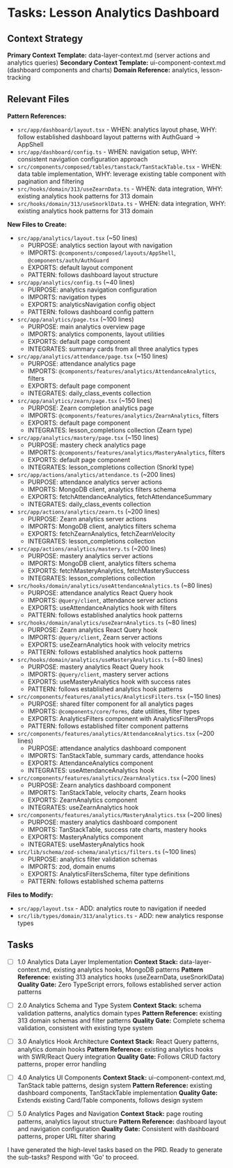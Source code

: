 # Tasks: Lesson Analytics Dashboard

## Context Strategy

**Primary Context Template:** data-layer-context.md (server actions and analytics queries)
**Secondary Context Template:** ui-component-context.md (dashboard components and charts)
**Domain Reference:** analytics, lesson-tracking

## Relevant Files

**Pattern References:**
- `src/app/dashboard/layout.tsx` - WHEN: analytics layout phase, WHY: follow established dashboard layout patterns with AuthGuard → AppShell
- `src/app/dashboard/config.ts` - WHEN: navigation setup, WHY: consistent navigation configuration approach
- `src/components/composed/tables/tanstack/TanStackTable.tsx` - WHEN: data table implementation, WHY: leverage existing table component with pagination and filtering
- `src/hooks/domain/313/useZearnData.ts` - WHEN: data integration, WHY: existing analytics hook patterns for 313 domain
- `src/hooks/domain/313/useSnorklData.ts` - WHEN: data integration, WHY: existing analytics hook patterns for 313 domain

**New Files to Create:**
- `src/app/analytics/layout.tsx` (~50 lines)
  - PURPOSE: analytics section layout with navigation
  - IMPORTS: `@components/composed/layouts/AppShell`, `@components/auth/AuthGuard`
  - EXPORTS: default layout component
  - PATTERN: follows dashboard layout structure
- `src/app/analytics/config.ts` (~40 lines)
  - PURPOSE: analytics navigation configuration
  - IMPORTS: navigation types
  - EXPORTS: analyticsNavigation config object
  - PATTERN: follows dashboard config pattern
- `src/app/analytics/page.tsx` (~100 lines)
  - PURPOSE: main analytics overview page
  - IMPORTS: analytics components, layout utilities
  - EXPORTS: default page component
  - INTEGRATES: summary cards from all three analytics types
- `src/app/analytics/attendance/page.tsx` (~150 lines)
  - PURPOSE: attendance analytics page
  - IMPORTS: `@components/features/analytics/AttendanceAnalytics`, filters
  - EXPORTS: default page component
  - INTEGRATES: daily_class_events collection
- `src/app/analytics/zearn/page.tsx` (~150 lines)
  - PURPOSE: Zearn completion analytics page
  - IMPORTS: `@components/features/analytics/ZearnAnalytics`, filters
  - EXPORTS: default page component
  - INTEGRATES: lesson_completions collection (Zearn type)
- `src/app/analytics/mastery/page.tsx` (~150 lines)
  - PURPOSE: mastery check analytics page
  - IMPORTS: `@components/features/analytics/MasteryAnalytics`, filters
  - EXPORTS: default page component
  - INTEGRATES: lesson_completions collection (Snorkl type)
- `src/app/actions/analytics/attendance.ts` (~200 lines)
  - PURPOSE: attendance analytics server actions
  - IMPORTS: MongoDB client, analytics filters schema
  - EXPORTS: fetchAttendanceAnalytics, fetchAttendanceSummary
  - INTEGRATES: daily_class_events collection
- `src/app/actions/analytics/zearn.ts` (~200 lines)
  - PURPOSE: Zearn analytics server actions
  - IMPORTS: MongoDB client, analytics filters schema
  - EXPORTS: fetchZearnAnalytics, fetchZearnVelocity
  - INTEGRATES: lesson_completions collection
- `src/app/actions/analytics/mastery.ts` (~200 lines)
  - PURPOSE: mastery analytics server actions
  - IMPORTS: MongoDB client, analytics filters schema
  - EXPORTS: fetchMasteryAnalytics, fetchMasterySuccess
  - INTEGRATES: lesson_completions collection
- `src/hooks/domain/analytics/useAttendanceAnalytics.ts` (~80 lines)
  - PURPOSE: attendance analytics React Query hook
  - IMPORTS: `@query/client`, attendance server actions
  - EXPORTS: useAttendanceAnalytics hook with filters
  - PATTERN: follows established analytics hook patterns
- `src/hooks/domain/analytics/useZearnAnalytics.ts` (~80 lines)
  - PURPOSE: Zearn analytics React Query hook
  - IMPORTS: `@query/client`, Zearn server actions
  - EXPORTS: useZearnAnalytics hook with velocity metrics
  - PATTERN: follows established analytics hook patterns
- `src/hooks/domain/analytics/useMasteryAnalytics.ts` (~80 lines)
  - PURPOSE: mastery analytics React Query hook
  - IMPORTS: `@query/client`, mastery server actions
  - EXPORTS: useMasteryAnalytics hook with success rates
  - PATTERN: follows established analytics hook patterns
- `src/components/features/analytics/AnalyticsFilters.tsx` (~150 lines)
  - PURPOSE: shared filter component for all analytics pages
  - IMPORTS: `@components/core/forms`, date utilities, filter types
  - EXPORTS: AnalyticsFilters component with AnalyticsFiltersProps
  - PATTERN: follows established filter component patterns
- `src/components/features/analytics/AttendanceAnalytics.tsx` (~200 lines)
  - PURPOSE: attendance analytics dashboard component
  - IMPORTS: TanStackTable, summary cards, attendance hooks
  - EXPORTS: AttendanceAnalytics component
  - INTEGRATES: useAttendanceAnalytics hook
- `src/components/features/analytics/ZearnAnalytics.tsx` (~200 lines)
  - PURPOSE: Zearn analytics dashboard component
  - IMPORTS: TanStackTable, velocity charts, Zearn hooks
  - EXPORTS: ZearnAnalytics component
  - INTEGRATES: useZearnAnalytics hook
- `src/components/features/analytics/MasteryAnalytics.tsx` (~200 lines)
  - PURPOSE: mastery analytics dashboard component
  - IMPORTS: TanStackTable, success rate charts, mastery hooks
  - EXPORTS: MasteryAnalytics component
  - INTEGRATES: useMasteryAnalytics hook
- `src/lib/schema/zod-schema/analytics/filters.ts` (~100 lines)
  - PURPOSE: analytics filter validation schemas
  - IMPORTS: zod, domain enums
  - EXPORTS: AnalyticsFiltersSchema, filter type definitions
  - PATTERN: follows established schema patterns

**Files to Modify:**
- `src/app/layout.tsx` - ADD: analytics route to navigation if needed
- `src/lib/types/domain/313/analytics.ts` - ADD: new analytics response types

## Tasks

- [ ] 1.0 Analytics Data Layer Implementation
  **Context Stack:** data-layer-context.md, existing analytics hooks, MongoDB patterns
  **Pattern Reference:** existing 313 analytics hooks (useZearnData, useSnorklData)
  **Quality Gate:** Zero TypeScript errors, follows established server action patterns

- [ ] 2.0 Analytics Schema and Type System
  **Context Stack:** schema validation patterns, analytics domain types
  **Pattern Reference:** existing 313 domain schemas and filter patterns
  **Quality Gate:** Complete schema validation, consistent with existing type system

- [ ] 3.0 Analytics Hook Architecture
  **Context Stack:** React Query patterns, analytics domain hooks
  **Pattern Reference:** existing analytics hooks with SWR/React Query integration
  **Quality Gate:** Follows CRUD factory patterns, proper error handling

- [ ] 4.0 Analytics UI Components
  **Context Stack:** ui-component-context.md, TanStack table patterns, design system
  **Pattern Reference:** existing dashboard components, TanStackTable implementation
  **Quality Gate:** Extends existing Card/Table components, follows design system

- [ ] 5.0 Analytics Pages and Navigation
  **Context Stack:** page routing patterns, analytics layout structure
  **Pattern Reference:** dashboard layout and navigation configuration
  **Quality Gate:** Consistent with dashboard patterns, proper URL filter sharing

I have generated the high-level tasks based on the PRD. Ready to generate the sub-tasks? Respond with 'Go' to proceed.
